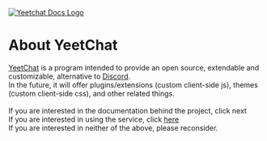 [![Yeetchat Docs Logo](https://yeetchat.github.io/yeetchat-docs/misc/icons/ycdocs-light-transparent.png)](https://docs.yeetchat.xyz)
# About YeetChat
[YeetChat](//yeetchat.xyz/?ref=docs) is a program intended to provide an open source, extendable and customizable, alternative to [Discord](//discordapp.com).<br>
In the future, it will offer plugins/extensions (custom client-side js), themes (custom client-side css), and other related things.<br>
<br>
If you are interested in the documentation behind the project, click next<br>
If you are interested in using the service, click [here](//yeetchat.xyz/?ref=docs)<br>
If you are interested in neither of the above, please reconsider.
